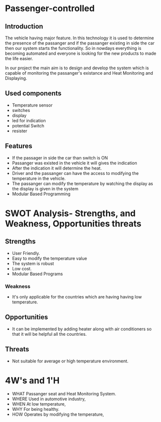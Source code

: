 # Passenger-controlled 

## Introduction
   
   The vehicle having major feature. In this technology it is used to determine the presence of the passanger and if the passanger existing in side the car then our system starts the functionality.
So in nowdays everything is becoming automated and everyone is looking for the new products to made the life easier.

In our project the main aim is to design and develop the system which is capable of monitoring the passanger's existance and Heat Monitoring
and Displaying.


## Used components

* Temperature sensor
* switches
* display
* led for indication
* potential Switch
* resister


## Features
* If the passager in side the car than switch is ON
* Passanger was existed in the vehicle it will gives the indication
* After the indication it will determine the heat.
* Driver and the passanger can have the access to modifying the temperature in the vehicle.
* The passanger can modify the temperature by watching the display as the display is given in the system
* Modular Based Programming

# SWOT Analysis- Strengths, and Weakness, Opportunities threats

## Strengths

* User Friendly.
* Easy to modify the temperature value
* The system is robust
* Low cost.
* Modular Based Programs

### Weakness

* It's only applicable for the countries which are having having low temperature.

## Opportunities

* It can be implemented by adding heater along with air conditioners so that it will be helpful all the countries.

## Threats

* Not suitable for average or high temperature environment.

# 4W's and 1'H

* WHAT Passanger seat and Heat Monitoring System.
* WHERE Used in automotive industry,
* WHEN At low temperature,
* WHY For being healthy.
* HOW Operates by modifying the temperature,
